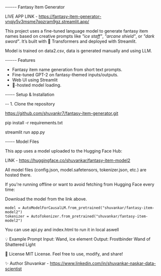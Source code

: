 ------ Fantasy Item Generator

LIVE APP LINK - https://fantasy-item-generator-vnqjy5v3msme7qpzram9gz.streamlit.app/


This project uses a fine-tuned language model to generate fantasy item names based on creative prompts like *"ice staff"*, *"arcane shield"*, or *"dark sword"*. It’s built with 🤗 Transformers and deployed with Streamlit.

Model is trained on data2.csv, data is generated manually and using LLM.

------ Features

- Fantasy item name generation from short text prompts.
- Fine-tuned GPT-2 on fantasy-themed inputs/outputs.
- Web UI using Streamlit
- 🤗-hosted model loading.


----- Setup & Installation

-- 1. Clone the repository

https://github.com/shuvankr7/fantasy-item-generator.git

pip install -r requirements.txt

streamlit run app.py


 ----- Model Files

This app uses a model uploaded to the Hugging Face Hub:

LINK -  https://huggingface.co/shuvankar/fantasy-item-model2

All model files (config.json, model.safetensors, tokenizer.json, etc.) are hosted there.

If you're running offline or want to avoid fetching from Hugging Face every time:

Download the model from the link above.

    model = AutoModelForCausalLM.from_pretrained("shuvankar/fantasy-item-model2")
    tokenizer = AutoTokenizer.from_pretrained("shuvankar/fantasy-item-model2")

    
You can use api.py and index.html to run it in local aswell




💡 Example Prompt
Input: Wand, ice element
Output: Frostbinder Wand of Shattered Light

📜 License
MIT License. Feel free to use, modify, and share!

✨ Author
Shuvankar - https://www.linkedin.com/in/shuvankar-naskar-data-scientist

